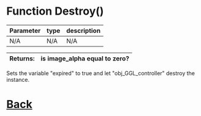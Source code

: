 # Function Destroy()

| Parameter   |  type   |              description                   |
|--           |       --|--                                          |
|   N/A      | N/A  |           N/A                 |

| Returns:  | is image_alpha equal to zero? |
|--         |                             --|

Sets the variable "expired" to true and let "obj_GGL_controller" destroy the instance.

# [Back](https://github.com/Ced30/GML-GUI-Library-GGL-Documentation/blob/main/API/Common_Methods.md)
